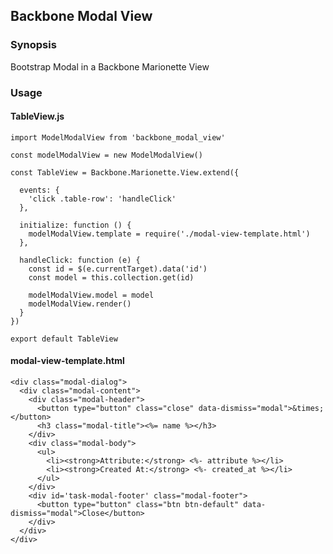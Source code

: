 ## Backbone Modal View

### Synopsis

Bootstrap Modal in a Backbone Marionette View

### Usage

#### TableView.js

    import ModelModalView from 'backbone_modal_view'
    
    const modelModalView = new ModelModalView()

    const TableView = Backbone.Marionette.View.extend({
      
      events: {
        'click .table-row': 'handleClick'
      },
    
      initialize: function () {
        modelModalView.template = require('./modal-view-template.html')
      },
    
      handleClick: function (e) {
        const id = $(e.currentTarget).data('id')
        const model = this.collection.get(id)
        
        modelModalView.model = model
        modelModalView.render()
      }
    })

    export default TableView

#### modal-view-template.html

    <div class="modal-dialog">
      <div class="modal-content">
        <div class="modal-header">
          <button type="button" class="close" data-dismiss="modal">&times;</button>
          <h3 class="modal-title"><%= name %></h3>
        </div>
        <div class="modal-body">
          <ul>
            <li><strong>Attribute:</strong> <%- attribute %></li>
            <li><strong>Created At:</strong> <%- created_at %></li>
          </ul>
        </div>
        <div id='task-modal-footer' class="modal-footer">
          <button type="button" class="btn btn-default" data-dismiss="modal">Close</button>
        </div>
      </div>
    </div>